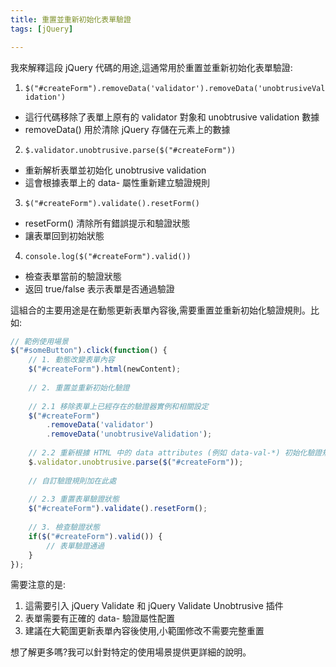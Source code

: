 ```yaml
---
title: 重置並重新初始化表單驗證
tags: [jQuery]

---
```


我來解釋這段 jQuery 代碼的用途,這通常用於重置並重新初始化表單驗證:

1. `$("#createForm").removeData('validator').removeData('unobtrusiveValidation')`
- 這行代碼移除了表單上原有的 validator 對象和 unobtrusive validation 數據
- removeData() 用於清除 jQuery 存儲在元素上的數據

2. `$.validator.unobtrusive.parse($("#createForm"))`  
- 重新解析表單並初始化 unobtrusive validation
- 這會根據表單上的 data- 屬性重新建立驗證規則

3. `$("#createForm").validate().resetForm()`
- resetForm() 清除所有錯誤提示和驗證狀態
- 讓表單回到初始狀態

4. `console.log($("#createForm").valid())`
- 檢查表單當前的驗證狀態
- 返回 true/false 表示表單是否通過驗證

這組合的主要用途是在動態更新表單內容後,需要重置並重新初始化驗證規則。比如:

```javascript
// 範例使用場景
$("#someButton").click(function() {
    // 1. 動態改變表單內容
    $("#createForm").html(newContent);
    
    // 2. 重置並重新初始化驗證
    
    // 2.1 移除表單上已經存在的驗證器實例和相關設定
    $("#createForm")
        .removeData('validator')
        .removeData('unobtrusiveValidation');
    
    // 2.2 重新根據 HTML 中的 data attributes (例如 data-val-*) 初始化驗證規則
    $.validator.unobtrusive.parse($("#createForm"));
    
    // 自訂驗證規則加在此處
    
    // 2.3 重置表單驗證狀態
    $("#createForm").validate().resetForm();
    
    // 3. 檢查驗證狀態
    if($("#createForm").valid()) {
        // 表單驗證通過
    }
});
```

需要注意的是:
1. 這需要引入 jQuery Validate 和 jQuery Validate Unobtrusive 插件
2. 表單需要有正確的 data- 驗證屬性配置
3. 建議在大範圍更新表單內容後使用,小範圍修改不需要完整重置

想了解更多嗎?我可以針對特定的使用場景提供更詳細的說明。